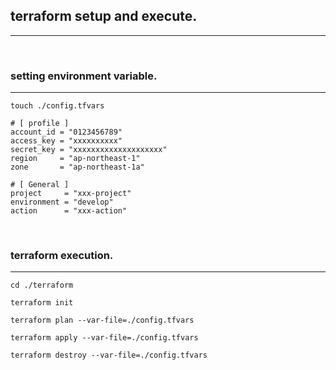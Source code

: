 ## terraform setup and execute.
---

<br>

### setting environment variable.
---
```
touch ./config.tfvars
```
```
# [ profile ]
account_id = "0123456789"
access_key = "xxxxxxxxxx"
secret_key = "xxxxxxxxxxxxxxxxxxxx"
region     = "ap-northeast-1"
zone       = "ap-northeast-1a"

# [ General ]
project     = "xxx-project"
environment = "develop"
action      = "xxx-action"
```

<br>

### terraform execution.
---
```
cd ./terraform
```
```
terraform init
```
```
terraform plan --var-file=./config.tfvars
```
```
terraform apply --var-file=./config.tfvars
```
```
terraform destroy --var-file=./config.tfvars
```